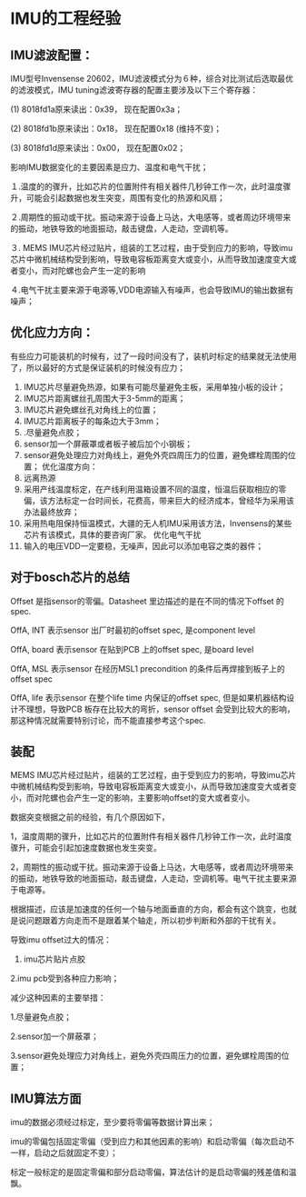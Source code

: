 # IMU的工程经验

## IMU滤波配置：

IMU型号Invensense 20602，IMU滤波模式分为６种，综合对比测试后选取最优的滤波模式，IMU tuning滤波寄存器的配置主要涉及以下三个寄存器：

(1) 8018fd1a原来读出：0x39， 现在配置0x3a；

(2) 8018fd1b原来读出：0x18， 现在配置0x18 (维持不变)；

(3) 8018fd1d原来读出：0x00， 现在配置0x02；

影响IMU数据变化的主要因素是应力、温度和电气干扰；

１.温度的的骤升，比如芯片的位置附件有相关器件几秒钟工作一次，此时温度骤升，可能会引起数据也发生突变，周围有变化的热源和风扇；

２.周期性的振动或干扰。振动来源于设备上马达，大电感等，或者周边环境带来的振动，地铁导致的地面振动，敲击键盘，人走动，空调机等。

３. MEMS IMU芯片经过贴片，组装的工艺过程，由于受到应力的影响，导致imu芯片中微机械结构受到影响，导致电容板距离变大或变小，从而导致加速度变大或者变小，而对陀螺也会产生一定的影响

４.电气干扰主要来源于电源等,VDD电源输入有噪声，也会导致IMU的输出数据有噪声；

## 优化应力方向：

有些应力可能装机的时候有，过了一段时间没有了，装机时标定的结果就无法使用了，所以最好的方式是保证装机的时候没有应力；

1. IMU芯片尽量避免热源，如果有可能尽量避免主板，采用单独小板的设计；
2. IMU芯片距离螺丝孔周围大于3-5mm的距离；
3. IMU芯片避免螺丝孔对角线上的位置；
4. IMU芯片距离板子的每条边大于3mm；
5. .尽量避免点胶；
6. sensor加一个屏蔽罩或者板子被后加个小钢板；
7. sensor避免处理应力对角线上，避免外壳四周压力的位置，避免螺栓周围的位置；
   优化温度方向：
8. 远离热源
9. 采用产线温度标定，在产线利用温箱设置不同的温度，恒温后获取相应的零偏，该方法标定一台时间长，花费高，带来巨大的经济成本，曾经华为采用该办法最终放弃；
10. 采用热电阻保持恒温模式，大疆的无人机IMU采用该方法，Invensens的某些芯片有该模式，具体的要咨询厂家。
    优化电气干扰
11. 输入的电压VDD一定要稳，无噪声，因此可以添加电容之类的器件；

## 对于bosch芯片的总结

Offset 是指sensor的零偏。Datasheet 里边描述的是在不同的情况下offset 的spec.

OffA, INT 表示sensor 出厂时最初的offset spec, 是component level

OffA, board 表示sensor 在贴到PCB 上的offset spec, 是board level

OffA, MSL 表示sensor 在经历MSL1 precondition 的条件后再焊接到板子上的offset spec

OffA, life 表示sensor 在整个life time 内保证的offset spec, 但是如果机器结构设计不理想，导致PCB 板存在比较大的弯折，sensor offset 会受到比较大的影响，那这种情况就需要特别讨论，而不能直接参考这个spec.

## 装配

MEMS IMU芯片经过贴片，组装的工艺过程，由于受到应力的影响，导致imu芯片中微机械结构受到影响，导致电容板距离变大或变小，从而导致加速度变大或者变小，而对陀螺也会产生一定的影响，主要影响offset的变大或者变小。

数据突变根据之前的经验，有几个原因如下，

1，温度周期的骤升，比如芯片的位置附件有相关器件几秒钟工作一次，此时温度骤升，可能会引起加速度数据也发生突变。

2，周期性的振动或干扰。振动来源于设备上马达，大电感等，或者周边环境带来的振动，地铁导致的地面振动，敲击键盘，人走动，空调机等。电气干扰主要来源于电源等。

根据描述，应该是加速度的任何一个轴与地面垂直的方向，都会有这个跳变，也就是说问题跟着方向走而不是跟着某个轴走，所以初步判断和外部的干扰有关。

导致imu offset过大的情况：

1. imu芯片贴片点胶

  2.imu pcb受到各种应力影响；

减少这种因素的主要举措：

  1.尽量避免点胶；

  2.sensor加一个屏蔽罩；

  3.sensor避免处理应力对角线上，避免外壳四周压力的位置，避免螺栓周围的位置；

## IMU算法方面

imu的数据必须经过标定，至少要将零偏等数据计算出来；

imu的零偏包括固定零偏（受到应力和其他因素的影响）和启动零偏（每次启动不一样，启动之后就固定不变）；

标定一般标定的是固定零偏和部分启动零偏，算法估计的是启动零偏的残差值和温飘。